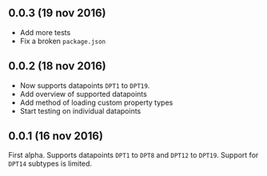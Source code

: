 ## 0.0.3 (19 nov 2016)

- Add more tests
- Fix a broken `package.json`

## 0.0.2 (18 nov 2016)

- Now supports datapoints `DPT1` to `DPT19`.
- Add overview of supported datapoints
- Add method of loading custom property types
- Start testing on individual datapoints

## 0.0.1 (16 nov 2016)

First alpha. Supports datapoints `DPT1` to `DPT8` and `DPT12` to `DPT19`. Support for `DPT14` subtypes is limited.